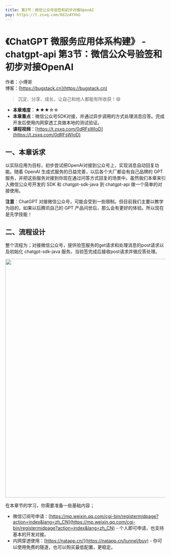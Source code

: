 ```yaml
---
title: 第3节：微信公众号验签和初步对接OpenAI
pay: https://t.zsxq.com/0dJzAYXkG
---
```


# 《ChatGPT 微服务应用体系构建》 - chatgpt-api 第3节：微信公众号验签和初步对接OpenAI

作者：小傅哥
<br/>博客：[https://bugstack.cn](https://bugstack.cn)

>沉淀、分享、成长，让自己和他人都能有所收获！😄

- **本章难度**：★★★☆☆
- **本章重点**：微信公众号SDK对接，并通过异步调用的方式处理消息应答。完成开发后使用内网穿透工具做本地的测试验证。
- **课程视频**：[https://t.zsxq.com/0dRFsWIoD](https://t.zsxq.com/0dRFsWIoD)

## 一、本章诉求

以实际应用为目标，初步尝试把OpenAI对接到公众号上，实现消息自动回复功能。随着 OpenAI 生成式服务的日益完善，以后各个大厂都会有自己品牌的 GPT 服务，并把这些服务对接到你现在通过问答方式回复的场景中。虽然我们本章来引入微信公众号开发的 SDK 和 chatgpt-sdk-java   到 chatgpt-api 做一个简单的对接使用。

**注意**：ChatGPT 对接微信公众号，可能会受到一些限制。但目前我们主要以教学为目的，如果以后腾讯自己的 GPT 产品问世后，那么会有更好的体验。所以现在是先学技能！

## 二、流程设计

整个流程为；对接微信公众号，提供验签服务的get请求和处理消息的post请求以及初始化 chatgpt-sdk-java 服务。当验签完成后接收post请求并做应答处理。

<div align="center">
    <img src="https://bugstack.cn/images/article/project/chatgpt/chatgpt-api-03-01.png?raw=true" width="750px">
</div>

在本章节的学习，你需要准备一些基础内容；
- 微信订阅号申请：[https://mp.weixin.qq.com/cgi-bin/registermidpage?action=index&lang=zh_CN](https://mp.weixin.qq.com/cgi-bin/registermidpage?action=index&lang=zh_CN) - 个人即可申请，也支持基本的开发对接。
- 内网穿透使用：[https://natapp.cn/](https://natapp.cn/tunnel/buy) - 你可以使用免费的隧道，也可以购买最低配置，更稳定。